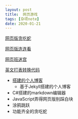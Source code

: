 ```yaml
---
layout: post
title:  网页游戏
tags: [杂项note]
date: 2020-01-21
---
```

[网页版贪吃蛇](http://slither.io)

[网页版连连看](https://lines.frvr.com/)

[网页班迷宫](http://www.mazegenerator.net)

[英文打表转换代码](http://patorjk.com/software/taag/#p=display&h=3&v=2&f=Big%20Money-sw&t=fengwei)





- [搭建的个人博客](https://github.com/fengwei2002/fengwei2002.github.io)
  - 基于Jekyll搭建的个人博客
- C#搭建的markdown编辑器
- JavaScript弄得网页版别踩白块
- 涂鸦跳跃
- 功能齐全的贪吃蛇 